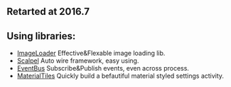 
## Retarted at 2016.7

## Using libraries:
*  [ImageLoader](https://github.com/NickAndroid/ImageLoader_Android) Effective&Flexable image loading lib.
*  [Scalpel](https://github.com/NickAndroid/Scalpel_Android) Auto wire framework, easy using.
*  [EventBus](https://github.com/NickAndroid/EventBus_Android) Subscribe&Publish events, even across process.
*  [MaterialTiles](https://github.com/NickAndroid/MaterialTile_Android) Quickly build a befautiful material styled settings activity. 
